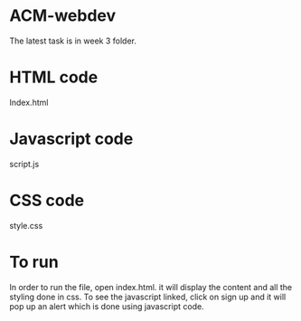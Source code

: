 # ACM-webdev 

The latest task is in week 3 folder. 

# HTML code
Index.html 
# Javascript code
script.js 
# CSS code
style.css 

# To run 
In order to run the file, open index.html.
it will display the content and all the styling done in css. To see the javascript linked, click on sign up and it will pop up an alert which is done using javascript code. 



